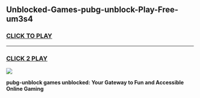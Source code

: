 
## Unblocked-Games-pubg-unblock-Play-Free-um3s4
<h3>
<a href="https://premium76.site?title=pubg-unblock&ref=23A">CLICK TO PLAY</a></h3>
<hr>

<h3>
<a href="https://premium76.site?title=pubg-unblock&ref=23A">CLICK 2 PLAY</a>
  
</h3>

<a href="https://premium76.site?title=pubg-unblock&ref=23A"><img src="https://clearcache.store/games.png"></a>


**pubg-unblock games unblocked: Your Gateway to Fun and Accessible Online Gaming**
